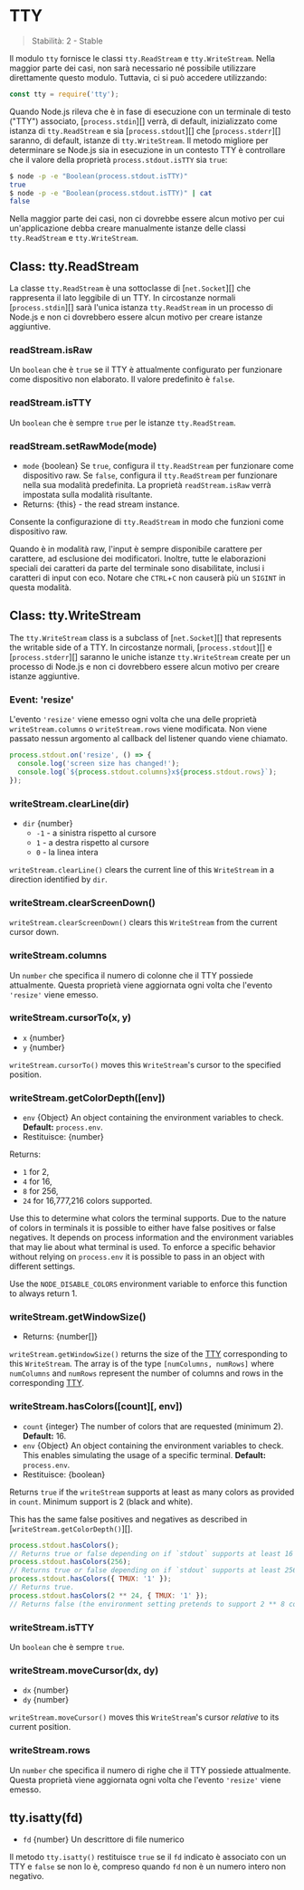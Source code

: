 # TTY

<!--introduced_in=v0.10.0-->

> Stabilità: 2 - Stable

Il modulo `tty` fornisce le classi `tty.ReadStream` e `tty.WriteStream`. Nella maggior parte dei casi, non sarà necessario né possibile utilizzare direttamente questo modulo. Tuttavia, ci si può accedere utilizzando:

```js
const tty = require('tty');
```

Quando Node.js rileva che è in fase di esecuzione con un terminale di testo ("TTY") associato, [`process.stdin`][] verrà, di default, inizializzato come istanza di `tty.ReadStream` e sia [`process.stdout`][] che [`process.stderr`][] saranno, di default, istanze di `tty.WriteStream`. Il metodo migliore per determinare se Node.js sia in esecuzione in un contesto TTY è controllare che il valore della proprietà `process.stdout.isTTY` sia `true`:

```sh
$ node -p -e "Boolean(process.stdout.isTTY)"
true
$ node -p -e "Boolean(process.stdout.isTTY)" | cat
false
```

Nella maggior parte dei casi, non ci dovrebbe essere alcun motivo per cui un'applicazione debba creare manualmente istanze delle classi `tty.ReadStream` e `tty.WriteStream`.

## Class: tty.ReadStream
<!-- YAML
added: v0.5.8
-->

La classe `tty.ReadStream` è una sottoclasse di [`net.Socket`][] che rappresenta il lato leggibile di un TTY. In circostanze normali [`process.stdin`][] sarà l'unica istanza `tty.ReadStream` in un processo di Node.js e non ci dovrebbero essere alcun motivo per creare istanze aggiuntive.

### readStream.isRaw
<!-- YAML
added: v0.7.7
-->

Un `boolean` che è `true` se il TTY è attualmente configurato per funzionare come dispositivo non elaborato. Il valore predefinito è `false`.

### readStream.isTTY
<!-- YAML
added: v0.5.8
-->

Un `boolean` che è sempre `true` per le istanze `tty.ReadStream`.

### readStream.setRawMode(mode)
<!-- YAML
added: v0.7.7
-->

* `mode` {boolean} Se `true`, configura il `tty.ReadStream` per funzionare come dispositivo raw. Se `false`, configura il `tty.ReadStream` per funzionare nella sua modalità predefinita. La proprietà `readStream.isRaw` verrà impostata sulla modalità risultante.
* Returns: {this} - the read stream instance.

Consente la configurazione di `tty.ReadStream` in modo che funzioni come dispositivo raw.

Quando è in modalità raw, l'input è sempre disponibile carattere per carattere, ad esclusione dei modificatori. Inoltre, tutte le elaborazioni speciali dei caratteri da parte del terminale sono disabilitate, inclusi i caratteri di input con eco. Notare che `CTRL`+`C` non causerà più un `SIGINT` in questa modalità.

## Class: tty.WriteStream
<!-- YAML
added: v0.5.8
-->

The `tty.WriteStream` class is a subclass of [`net.Socket`][] that represents the writable side of a TTY. In circostanze normali, [`process.stdout`][] e [`process.stderr`][] saranno le uniche istanze `tty.WriteStream` create per un processo di Node.js e non ci dovrebbero essere alcun motivo per creare istanze aggiuntive.

### Event: 'resize'
<!-- YAML
added: v0.7.7
-->

L'evento `'resize'` viene emesso ogni volta che una delle proprietà `writeStream.columns` o `writeStream.rows` viene modificata. Non viene passato nessun argomento al callback del listener quando viene chiamato.

```js
process.stdout.on('resize', () => {
  console.log('screen size has changed!');
  console.log(`${process.stdout.columns}x${process.stdout.rows}`);
});
```

### writeStream.clearLine(dir)
<!-- YAML
added: v0.7.7
-->

* `dir` {number}
  * `-1` - a sinistra rispetto al cursore
  * `1` - a destra rispetto al cursore
  * `0` - la linea intera

`writeStream.clearLine()` clears the current line of this `WriteStream` in a direction identified by `dir`.

### writeStream.clearScreenDown()
<!-- YAML
added: v0.7.7
-->

`writeStream.clearScreenDown()` clears this `WriteStream` from the current cursor down.

### writeStream.columns
<!-- YAML
added: v0.7.7
-->

Un `number` che specifica il numero di colonne che il TTY possiede attualmente. Questa proprietà viene aggiornata ogni volta che l'evento `'resize'` viene emesso.

### writeStream.cursorTo(x, y)
<!-- YAML
added: v0.7.7
-->

* `x` {number}
* `y` {number}

`writeStream.cursorTo()` moves this `WriteStream`'s cursor to the specified position.

### writeStream.getColorDepth([env])
<!-- YAML
added: v9.9.0
-->

* `env` {Object} An object containing the environment variables to check. **Default:** `process.env`.
* Restituisce: {number}

Returns:
* `1` for 2,
* `4` for 16,
* `8` for 256,
* `24` for 16,777,216 colors supported.

Use this to determine what colors the terminal supports. Due to the nature of colors in terminals it is possible to either have false positives or false negatives. It depends on process information and the environment variables that may lie about what terminal is used. To enforce a specific behavior without relying on `process.env` it is possible to pass in an object with different settings.

Use the `NODE_DISABLE_COLORS` environment variable to enforce this function to always return 1.

### writeStream.getWindowSize()
<!-- YAML
added: v0.7.7
-->
* Returns: {number[]}

`writeStream.getWindowSize()` returns the size of the [TTY](tty.html) corresponding to this `WriteStream`. The array is of the type `[numColumns, numRows]` where `numColumns` and `numRows` represent the number of columns and rows in the corresponding [TTY](tty.html).

### writeStream.hasColors(\[count\]\[, env\])
<!-- YAML
added: v10.16.0
-->

* `count` {integer} The number of colors that are requested (minimum 2). **Default:** 16.
* `env` {Object} An object containing the environment variables to check. This enables simulating the usage of a specific terminal. **Default:** `process.env`.
* Restituisce: {boolean}

Returns `true` if the `writeStream` supports at least as many colors as provided in `count`. Minimum support is 2 (black and white).

This has the same false positives and negatives as described in [`writeStream.getColorDepth()`][].

```js
process.stdout.hasColors();
// Returns true or false depending on if `stdout` supports at least 16 colors.
process.stdout.hasColors(256);
// Returns true or false depending on if `stdout` supports at least 256 colors.
process.stdout.hasColors({ TMUX: '1' });
// Returns true.
process.stdout.hasColors(2 ** 24, { TMUX: '1' });
// Returns false (the environment setting pretends to support 2 ** 8 colors).
```

### writeStream.isTTY
<!-- YAML
added: v0.5.8
-->

Un `boolean` che è sempre `true`.

### writeStream.moveCursor(dx, dy)
<!-- YAML
added: v0.7.7
-->

* `dx` {number}
* `dy` {number}

`writeStream.moveCursor()` moves this `WriteStream`'s cursor *relative* to its current position.

### writeStream.rows
<!-- YAML
added: v0.7.7
-->

Un `number` che specifica il numero di righe che il TTY possiede attualmente. Questa proprietà viene aggiornata ogni volta che l'evento `'resize'` viene emesso.

## tty.isatty(fd)
<!-- YAML
added: v0.5.8
-->

* `fd` {number} Un descrittore di file numerico

Il metodo `tty.isatty()` restituisce `true` se il `fd` indicato è associato con un TTY e `false` se non lo è, compreso quando `fd` non è un numero intero non negativo.
